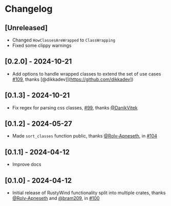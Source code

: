 # Changelog

## [Unreleased]

- Changed `HowClassesAreWrapped` to `ClassWrapping`
- Fixed some clippy warnings

## [0.2.0] - 2024-10-21

- Add options to handle wrapped classes to extend the set of use cases [#109](https://github.com/avencera/rustywind/pull/109), thanks [@dikkadev]](https://github.com/dikkadev])

## [0.1.3] - 2024-10-21

- Fix regex for parsing css classes, [#99](https://github.com/avencera/rustywind/pull/99), thanks [@DanikVitek](https://github.com/DanikVitek)

## [0.1.2] - 2024-05-27

- Made `sort_classes` function public, thanks [@Rolv-Apneseth](https://github.com/Rolv-Apneseth), in [#104](https://github.com/avencera/rustywind/pull/104)

## [0.1.1] - 2024-04-12

- Improve docs

## [0.1.0] - 2024-04-12

- Initial release of RustyWind functionality split into multiple crates, thanks [@Rolv-Apneseth](https://github.com/Rolv-Apneseth) and [@bram209](https://github.com/bram209), in [#100](https://github.com/avencera/rustywind/pull/100)
